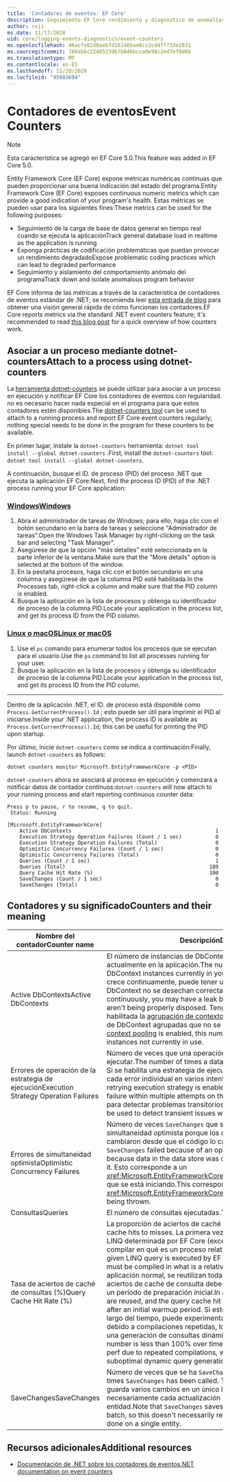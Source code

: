 ```yaml
---
title: 'Contadores de eventos: EF Core'
description: Seguimiento EF Core rendimiento y diagnóstico de anomalías con los contadores de eventos de .NET
author: roji
ms.date: 11/17/2020
uid: core/logging-events-diagnostics/event-counters
ms.openlocfilehash: 46acfe82d8aeb7d16146bae0cc2cd4ff733e2831
ms.sourcegitcommit: 788a56c2248523967b846bcca0e98c2ed7ef0d6b
ms.translationtype: MT
ms.contentlocale: es-ES
ms.lasthandoff: 11/20/2020
ms.locfileid: "95003694"
---
```

# <a name="event-counters"></a><span data-ttu-id="4340b-103">Contadores de eventos</span><span class="sxs-lookup"><span data-stu-id="4340b-103">Event Counters</span></span>

> [!NOTE]
> <span data-ttu-id="4340b-104">Esta característica se agregó en EF Core 5.0.</span><span class="sxs-lookup"><span data-stu-id="4340b-104">This feature was added in EF Core 5.0.</span></span>

<span data-ttu-id="4340b-105">Entity Framework Core (EF Core) expone métricas numéricas continuas que pueden proporcionar una buena indicación del estado del programa.</span><span class="sxs-lookup"><span data-stu-id="4340b-105">Entity Framework Core (EF Core) exposes continuous numeric metrics which can provide a good indication of your program's health.</span></span> <span data-ttu-id="4340b-106">Estas métricas se pueden usar para los siguientes fines:</span><span class="sxs-lookup"><span data-stu-id="4340b-106">These metrics can be used for the following purposes:</span></span>

* <span data-ttu-id="4340b-107">Seguimiento de la carga de base de datos general en tiempo real cuando se ejecuta la aplicación</span><span class="sxs-lookup"><span data-stu-id="4340b-107">Track general database load in realtime as the application is running</span></span>
* <span data-ttu-id="4340b-108">Exponga prácticas de codificación problemáticas que puedan provocar un rendimiento degradado</span><span class="sxs-lookup"><span data-stu-id="4340b-108">Expose problematic coding practices which can lead to degraded performance</span></span>
* <span data-ttu-id="4340b-109">Seguimiento y aislamiento del comportamiento anómalo del programa</span><span class="sxs-lookup"><span data-stu-id="4340b-109">Track down and isolate anomalous program behavior</span></span>

<span data-ttu-id="4340b-110">EF Core informa de las métricas a través de la característica de contadores de eventos estándar de .NET; se recomienda leer [esta entrada de blog](https://devblogs.microsoft.com/dotnet/introducing-diagnostics-improvements-in-net-core-3-0/) para obtener una visión general rápida de cómo funcionan los contadores.</span><span class="sxs-lookup"><span data-stu-id="4340b-110">EF Core reports metrics via the standard .NET event counters feature; it's recommended to read [this blog post](https://devblogs.microsoft.com/dotnet/introducing-diagnostics-improvements-in-net-core-3-0/) for a quick overview of how counters work.</span></span>

## <a name="attach-to-a-process-using-dotnet-counters"></a><span data-ttu-id="4340b-111">Asociar a un proceso mediante dotnet-counters</span><span class="sxs-lookup"><span data-stu-id="4340b-111">Attach to a process using dotnet-counters</span></span>

<span data-ttu-id="4340b-112">La [herramienta dotnet-counters](https://docs.microsoft.com/dotnet/core/diagnostics/dotnet-counters) se puede utilizar para asociar a un proceso en ejecución y notificar EF Core los contadores de eventos con regularidad. no es necesario hacer nada especial en el programa para que estos contadores estén disponibles.</span><span class="sxs-lookup"><span data-stu-id="4340b-112">The [dotnet-counters tool](https://docs.microsoft.com/dotnet/core/diagnostics/dotnet-counters) can be used to attach to a running process and report EF Core event counters regularly; nothing special needs to be done in the program for these counters to be available.</span></span>

<span data-ttu-id="4340b-113">En primer lugar, instale la `dotnet-counters` herramienta: `dotnet tool install --global dotnet-counters` .</span><span class="sxs-lookup"><span data-stu-id="4340b-113">First, install the `dotnet-counters` tool: `dotnet tool install --global dotnet-counters`.</span></span>

<span data-ttu-id="4340b-114">A continuación, busque el ID. de proceso (PID) del proceso .NET que ejecuta la aplicación EF Core:</span><span class="sxs-lookup"><span data-stu-id="4340b-114">Next, find the process ID (PID) of the .NET process running your EF Core application:</span></span>

### <a name="windows"></a>[<span data-ttu-id="4340b-115">Windows</span><span class="sxs-lookup"><span data-stu-id="4340b-115">Windows</span></span>](#tab/windows)

1. <span data-ttu-id="4340b-116">Abra el administrador de tareas de Windows; para ello, haga clic con el botón secundario en la barra de tareas y seleccione "Administrador de tareas".</span><span class="sxs-lookup"><span data-stu-id="4340b-116">Open the Windows Task Manager by right-clicking on the task bar and selecting "Task Manager".</span></span>
2. <span data-ttu-id="4340b-117">Asegúrese de que la opción "más detalles" esté seleccionada en la parte inferior de la ventana.</span><span class="sxs-lookup"><span data-stu-id="4340b-117">Make sure that the "More details" option is selected at the bottom of the window.</span></span>
3. <span data-ttu-id="4340b-118">En la pestaña procesos, haga clic con el botón secundario en una columna y asegúrese de que la columna PID esté habilitada.</span><span class="sxs-lookup"><span data-stu-id="4340b-118">In the Processes tab, right-click a column and make sure that the PID column is enabled.</span></span>
4. <span data-ttu-id="4340b-119">Busque la aplicación en la lista de procesos y obtenga su identificador de proceso de la columna PID.</span><span class="sxs-lookup"><span data-stu-id="4340b-119">Locate your application in the process list, and get its process ID from the PID column.</span></span>

### <a name="linux-or-macos"></a>[<span data-ttu-id="4340b-120">Linux o macOS</span><span class="sxs-lookup"><span data-stu-id="4340b-120">Linux or macOS</span></span>](#tab/fluent-api)

1. <span data-ttu-id="4340b-121">Use el `ps` comando para enumerar todos los procesos que se ejecutan para el usuario.</span><span class="sxs-lookup"><span data-stu-id="4340b-121">Use the `ps` command to list all processes running for your user.</span></span>
2. <span data-ttu-id="4340b-122">Busque la aplicación en la lista de procesos y obtenga su identificador de proceso de la columna PID.</span><span class="sxs-lookup"><span data-stu-id="4340b-122">Locate your application in the process list, and get its process ID from the PID column.</span></span>

***

<span data-ttu-id="4340b-123">Dentro de la aplicación .NET, el ID. de proceso está disponible como `Process.GetCurrentProcess().Id` ; esto puede ser útil para imprimir el PID al iniciarse.</span><span class="sxs-lookup"><span data-stu-id="4340b-123">Inside your .NET application, the process ID is available as `Process.GetCurrentProcess().Id`; this can be useful for printing the PID upon startup.</span></span>

<span data-ttu-id="4340b-124">Por último, inicie `dotnet-counters` como se indica a continuación:</span><span class="sxs-lookup"><span data-stu-id="4340b-124">Finally, launch `dotnet-counters` as follows:</span></span>

```console
dotnet counters monitor Microsoft.EntityFrameworkCore -p <PID>
```

<span data-ttu-id="4340b-125">`dotnet-counters` ahora se asociará al proceso en ejecución y comenzará a notificar datos de contador continuos:</span><span class="sxs-lookup"><span data-stu-id="4340b-125">`dotnet-counters` will now attach to your running process and start reporting continuous counter data:</span></span>

```console
Press p to pause, r to resume, q to quit.
 Status: Running

[Microsoft.EntityFrameworkCore]
    Active DbContexts                                               1
    Execution Strategy Operation Failures (Count / 1 sec)           0
    Execution Strategy Operation Failures (Total)                   0
    Optimistic Concurrency Failures (Count / 1 sec)                 0
    Optimistic Concurrency Failures (Total)                         0
    Queries (Count / 1 sec)                                         1
    Queries (Total)                                               189
    Query Cache Hit Rate (%)                                      100
    SaveChanges (Count / 1 sec)                                     0
    SaveChanges (Total)                                             0
```

## <a name="counters-and-their-meaning"></a><span data-ttu-id="4340b-126">Contadores y su significado</span><span class="sxs-lookup"><span data-stu-id="4340b-126">Counters and their meaning</span></span>

<span data-ttu-id="4340b-127">Nombre del contador</span><span class="sxs-lookup"><span data-stu-id="4340b-127">Counter name</span></span>                          | <span data-ttu-id="4340b-128">Descripción</span><span class="sxs-lookup"><span data-stu-id="4340b-128">Description</span></span>
------------------------------------- | ----
<span data-ttu-id="4340b-129">Active DbContexts</span><span class="sxs-lookup"><span data-stu-id="4340b-129">Active DbContexts</span></span>                     | <span data-ttu-id="4340b-130">El número de instancias de DbContext activas y no desechadas actualmente en la aplicación.</span><span class="sxs-lookup"><span data-stu-id="4340b-130">The number of active, undisposed DbContext instances currently in your application.</span></span> <span data-ttu-id="4340b-131">Si este número crece continuamente, puede tener una fuga porque las instancias de DbContext no se desechan correctamente.</span><span class="sxs-lookup"><span data-stu-id="4340b-131">If this number grows continuously, you may have a leak because DbContext instances aren't being properly disposed.</span></span> <span data-ttu-id="4340b-132">Tenga en cuenta que si está habilitada la [agrupación de contexto](xref:core/miscellaneous/context-pooling) , este número incluye instancias de DbContext agrupadas que no se usan actualmente.</span><span class="sxs-lookup"><span data-stu-id="4340b-132">Note that if [context pooling](xref:core/miscellaneous/context-pooling) is enabled, this number includes pooled DbContext instances not currently in use.</span></span>
<span data-ttu-id="4340b-133">Errores de operación de la estrategia de ejecución</span><span class="sxs-lookup"><span data-stu-id="4340b-133">Execution Strategy Operation Failures</span></span> | <span data-ttu-id="4340b-134">Número de veces que una operación de base de datos no se pudo ejecutar.</span><span class="sxs-lookup"><span data-stu-id="4340b-134">The number of times a database operation failed to execute.</span></span> <span data-ttu-id="4340b-135">Si se habilita una estrategia de ejecución de reintento, esto incluye cada error individual en varios intentos en la misma operación.</span><span class="sxs-lookup"><span data-stu-id="4340b-135">If a retrying execution strategy is enabled, this includes each individual failure within multiple attempts on the same operation.</span></span> <span data-ttu-id="4340b-136">Se puede usar para detectar problemas transitorios con la infraestructura.</span><span class="sxs-lookup"><span data-stu-id="4340b-136">This can be used to detect transient issues with your infrastructure.</span></span>
<span data-ttu-id="4340b-137">Errores de simultaneidad optimista</span><span class="sxs-lookup"><span data-stu-id="4340b-137">Optimistic Concurrency Failures</span></span>       | <span data-ttu-id="4340b-138">Número de veces `SaveChanges` que se produjo un error de simultaneidad optimista porque los datos del almacén de datos se cambiaron desde que el código lo cargó.</span><span class="sxs-lookup"><span data-stu-id="4340b-138">The number of times `SaveChanges` failed because of an optimistic concurrency error, because data in the data store was changed since your code loaded it.</span></span> <span data-ttu-id="4340b-139">Esto corresponde a un <xref:Microsoft.EntityFrameworkCore.DbUpdateConcurrencyException> que se está iniciando.</span><span class="sxs-lookup"><span data-stu-id="4340b-139">This corresponds to a <xref:Microsoft.EntityFrameworkCore.DbUpdateConcurrencyException> being thrown.</span></span>
<span data-ttu-id="4340b-140">Consultas</span><span class="sxs-lookup"><span data-stu-id="4340b-140">Queries</span></span>                               | <span data-ttu-id="4340b-141">El número de consultas ejecutadas.</span><span class="sxs-lookup"><span data-stu-id="4340b-141">The number of queries executed.</span></span>
<span data-ttu-id="4340b-142">Tasa de aciertos de caché de consultas (%)</span><span class="sxs-lookup"><span data-stu-id="4340b-142">Query Cache Hit Rate (%)</span></span>              | <span data-ttu-id="4340b-143">La proporción de aciertos de caché de consultas.</span><span class="sxs-lookup"><span data-stu-id="4340b-143">The ratio of query cache hits to misses.</span></span> <span data-ttu-id="4340b-144">La primera vez que se ejecuta una consulta LINQ determinada por EF Core (excepto los parámetros), se debe compilar en qué es un proceso relativamente pesado.</span><span class="sxs-lookup"><span data-stu-id="4340b-144">The first time a given LINQ query is executed by EF Core (excluding parameters), it must be compiled in what is a relatively heavy process.</span></span> <span data-ttu-id="4340b-145">En una aplicación normal, se reutilizan todas las consultas y la tasa de aciertos de caché de consulta debe ser estable al 100% después de un período de preparación inicial.</span><span class="sxs-lookup"><span data-stu-id="4340b-145">In a normal application, all queries are reused, and the query cache hit rate should be stable at 100% after an initial warmup period.</span></span> <span data-ttu-id="4340b-146">Si este número es inferior al 100% a lo largo del tiempo, puede experimentar un rendimiento degradado debido a compilaciones repetidas, lo que podría ser el resultado de una generación de consultas dinámicas que no es óptima.</span><span class="sxs-lookup"><span data-stu-id="4340b-146">If this number is less than 100% over time, you may experience degraded perf due to repeated compilations, which could be a result of suboptimal dynamic query generation.</span></span>
<span data-ttu-id="4340b-147">SaveChanges</span><span class="sxs-lookup"><span data-stu-id="4340b-147">SaveChanges</span></span>                           | <span data-ttu-id="4340b-148">Número de veces que se ha `SaveChanges` llamado a.</span><span class="sxs-lookup"><span data-stu-id="4340b-148">The number of times `SaveChanges` has been called.</span></span> <span data-ttu-id="4340b-149">Tenga en cuenta que `SaveChanges` guarda varios cambios en un único lote, por lo que no representa necesariamente cada actualización individual realizada en una sola entidad.</span><span class="sxs-lookup"><span data-stu-id="4340b-149">Note that `SaveChanges` saves multiple changes in a single batch, so this doesn't necessarily represent each individual update done on a single entity.</span></span>

## <a name="additional-resources"></a><span data-ttu-id="4340b-150">Recursos adicionales</span><span class="sxs-lookup"><span data-stu-id="4340b-150">Additional resources</span></span>

* [<span data-ttu-id="4340b-151">Documentación de .NET sobre los contadores de eventos</span><span class="sxs-lookup"><span data-stu-id="4340b-151">.NET documentation on event counters</span></span>](https://docs.microsoft.com/dotnet/core/diagnostics/event-counters)
